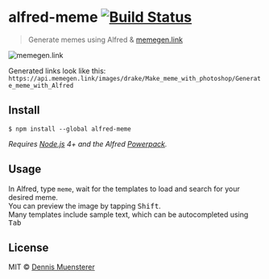 # alfred-meme [![Build Status](https://travis-ci.org/dnnsmnstrr/alfred-meme.svg?branch=master)](https://travis-ci.org/dnnsmnstrr/alfred-meme)

> Generate memes using Alfred &amp; [memegen.link](https://memegen.link/)

![memegen.link](https://api.memegen.link/images/drake/Make_meme_with_photoshop/Generate_meme_with_Alfred)

Generated links look like this: `https://api.memegen.link/images/drake/Make_meme_with_photoshop/Generate_meme_with_Alfred`

## Install

```
$ npm install --global alfred-meme
```

*Requires [Node.js](https://nodejs.org) 4+ and the Alfred [Powerpack](https://www.alfredapp.com/powerpack/).*


## Usage

In Alfred, type `meme`, wait for the templates to load and search for your desired meme.  
You can preview the image by tapping <kbd>Shift</kbd>.  
Many templates include sample text, which can be autocompleted using <kbd>Tab</kbd>


## License

MIT © [Dennis Muensterer](https://muensterer.xyz)
